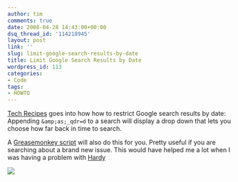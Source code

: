 ```yaml
---
author: tim
comments: true
date: 2008-04-28 14:43:00+00:00
dsq_thread_id: '114218945'
layout: post
link: ''
slug: limit-google-search-results-by-date
title: Limit Google Search Results by Date
wordpress_id: 113
categories:
- Code
tags:
- HOWTO
---
```


[Tech Recipes](http://www.tech-recipes.com/rx/2860/google_how_to_access_filter_by_date_dropdown_box) goes
into how how to restrict Google search results by date: Appending
```&amp;as;_qdr=d``` to a search will display a drop down that lets you choose how
far back in time to search.  
  
A [Greasemonkey script](http://userscripts.org/scripts/show/25684) will also
do this for you. Pretty useful if you are searching about a brand new issue.
This would have helped me a lot when I was having a problem with
[Hardy](http://blog.gpowered.net/2008/04/fixing-nvidia-8600-gt-on-hardy-heron.html)  
  
[![](http://1.bp.blogspot.com/_Ng3QbVQfLZ8/SBXj3PmVqPI/AAAAAAAARzs/24rQwWzgGHA/s400/search_lmit.JPG)](http://1.bp.blogspot.com/_Ng3QbVQfLZ8/SBXj3PmVqPI/AAAAAAAARzs/24rQwWzgGHA/s1600-h/search_lmit.JPG)